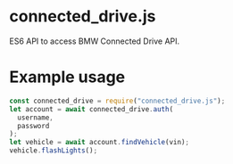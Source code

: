 # connected_drive.js
ES6 API to access BMW Connected Drive API.

# Example usage
```javascript
const connected_drive = require("connected_drive.js");
let account = await connected_drive.auth(
  username,
  password
);
let vehicle = await account.findVehicle(vin);
vehicle.flashLights();
```

